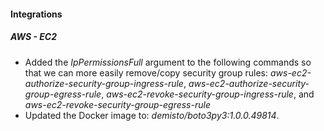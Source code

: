#### Integrations
##### AWS - EC2
- Added the *IpPermissionsFull* argument to the following commands so that we can more easily remove/copy security group rules: *aws-ec2-authorize-security-group-ingress-rule*, *aws-ec2-authorize-security-group-egress-rule*, *aws-ec2-revoke-security-group-ingress-rule*, and *aws-ec2-revoke-security-group-egress-rule*
- Updated the Docker image to: *demisto/boto3py3:1.0.0.49814*.